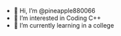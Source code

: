 - 👋 Hi, I’m @pineapple880066
- 👀 I’m interested in Coding C++
- 🌱 I’m currently learning in a college
